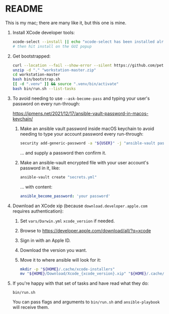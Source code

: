 # README

This is my mac; there are many like it, but this one is mine.

1. Install XCode developer tools:

    ```bash
    xcode-select --install || echo "xcode-select has been installed already, probably."
    # then hit install on the GUI popup
    ```

1. Get bootstrapped:

    ```bash
    curl --location --fail --show-error --silent https://github.com/petemounce/workstation/archive/refs/heads/master.zip --output "workstation-master.zip"
    unzip -d "." "workstation-master.zip"
    cd workstation-master
    bash bin/bootstrap.sh
    [[ -d ".venv" ]] && source ".venv/bin/activate"
    bash bin/run.sh --list-tasks
    ```

1. To avoid needing to use `--ask-become-pass` and typing your user's password on every run-through:

    <https://jpmens.net/2021/12/17/ansible-vault-password-in-macos-keychain/>

    1. Make an ansible vault password inside macOS keychain to avoid needing to type your account password every run-through:

        ```bash
        security add-generic-password -a "${USER}" -j "ansible-vault password for workstation repo" -s "workstation" -w
        ```

        ... and supply a password then confirm it.

    1. Make an ansible-vault encrypted file with your user account's password in it, like:

        ```bash
        ansible-vault create "secrets.yml"
        ```

        ... with content:

        ```yaml
        ansible_become_password: 'your password'
        ```

1. Download an XCode xip (because `download.developer.apple.com` requires authentication):

    1. Set `vars/Darwin.yml` `xcode_version` if needed.
    1. Browse to <https://developer.apple.com/download/all/?q=xcode>
    1. Sign in with an Apple ID.
    1. Download the version you want.
    1. Move it to where ansible will look for it:

        ```bash
        mkdir -p "${HOME}/.cache/xcode-installers"
        mv "${HOME}/Download/Xcode_{xcode_version}.xip" "${HOME}/.cache/xcode-installers/Xcode_{xcode_version}.xip"
        ```

1. If you're happy with that set of tasks and have read what they do:

    ```shell
    bin/run.sh
    ```

    You can pass flags and arguments to `bin/run.sh` and `ansible-playbook` will receive them.

